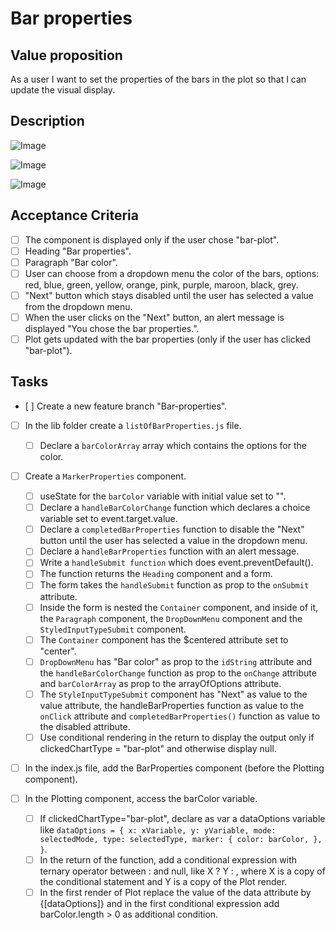 # Bar properties

## Value proposition

As a user I want to
set the properties of the bars in the plot
so that I can update the visual display.

## Description

![Image](https://github.com/catdieval/capstone-plotdata/assets/148444485/b3e86fe9-8905-48cd-ac38-900f4c8a5e9a)

![Image](https://github.com/catdieval/capstone-plotdata/assets/148444485/2cbaaf6b-84f3-47d4-b3b9-d8362093ba0c)

![Image](https://github.com/catdieval/capstone-plotdata/assets/148444485/2f9fb7f1-f411-45b4-9951-f18a51abe660)

## Acceptance Criteria

- [ ] The component is displayed only if the user chose "bar-plot".
- [ ] Heading "Bar properties".
- [ ] Paragraph "Bar color".
- [ ] User can choose from a dropdown menu the color of the bars, options: red, blue, green, yellow, orange, pink, purple, maroon, black, grey.
- [ ] "Next" button which stays disabled until the user has selected a value from the dropdown menu.
- [ ] When the user clicks on the "Next" button, an alert message is displayed "You chose the bar properties.".
- [ ] Plot gets updated with the bar properties (only if the user has clicked "bar-plot").

## Tasks

- [ ] Create a new feature branch "Bar-properties".

- [ ] In the lib folder create a `listOfBarProperties.js` file.

  - [ ] Declare a `barColorArray` array which contains the options for the color.

- [ ] Create a `MarkerProperties` component.

  - [ ] useState for the `barColor` variable with initial value set to "".
  - [ ] Declare a `handleBarColorChange` function which declares a choice variable set to event.target.value.
  - [ ] Declare a `completedBarProperties` function to disable the "Next" button until the user has selected a value in the dropdown menu.
  - [ ] Declare a `handleBarProperties` function with an alert message.
  - [ ] Write a `handleSubmit function` which does event.preventDefault().
  - [ ] The function returns the `Heading` component and a form.
  - [ ] The form takes the `handleSubmit` function as prop to the `onSubmit` attribute.
  - [ ] Inside the form is nested the `Container` component, and inside of it, the `Paragraph` component, the `DropDownMenu` component and the `StyledInputTypeSubmit` component.
  - [ ] The `Container` component has the $centered attribute set to "center".
  - [ ] `DropDownMenu` has "Bar color" as prop to the `idString` attribute and the `handleBarColorChange` function as prop to the `onChange` attribute and `barColorArray` as prop to the arrayOfOptions attribute.
  - [ ] The `StyleInputTypeSubmit` component has "Next" as value to the value attribute, the handleBarProperties function as value to the `onClick` attribute and `completedBarProperties()` function as value to the disabled attribute.
  - [ ] Use conditional rendering in the return to display the output only if clickedChartType = "bar-plot" and otherwise display null.

- [ ] In the index.js file, add the BarProperties component (before the Plotting component).

- [ ] In the Plotting component, access the barColor variable.
  - [ ] If clickedChartType="bar-plot", declare as var a dataOptions variable like `dataOptions = {
  x: xVariable,
  y: yVariable,
  mode: selectedMode,
  type: selectedType,
  marker: {
    color: barColor,
  },
}`.
  - [ ] In the return of the function, add a conditional expression with ternary operator between : and null, like X ? Y : , where X is a copy of the conditional statement and Y is a copy of the Plot render.
  - [ ] In the first render of Plot replace the value of the data attribute by {[dataOptions]} and in the first conditional expression add barColor.length > 0 as additional condition.

